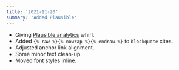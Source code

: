 ```yaml
---
title: '2021-11-20'
summary: 'Added Plausible'
---
```


* Giving [Plausible analytics](https://plausible.io/sites) whirl.
* Added ```{% raw %}{% nowrap %}{% endraw %}``` to ```blockquote``` cites.
* Adjusted anchor link alignment.
* Some minor text clean-up.
* Moved font styles inline.
